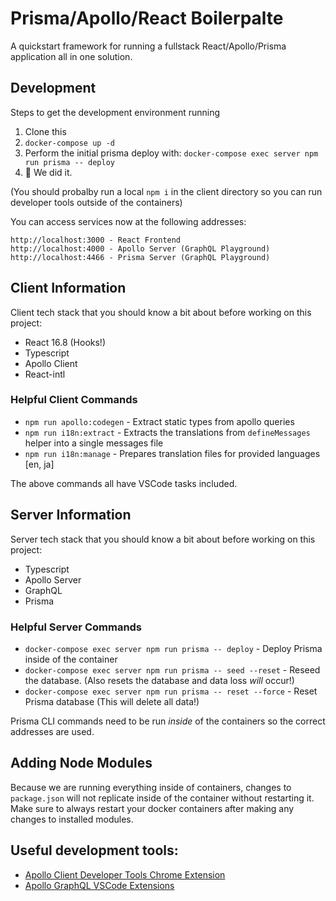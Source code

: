 # Prisma/Apollo/React Boilerpalte

A quickstart framework for running a fullstack React/Apollo/Prisma application all in one solution.

## Development

Steps to get the development environment running

1. Clone this
2. `docker-compose up -d`
3. Perform the initial prisma deploy with: `docker-compose exec server npm run prisma -- deploy`
3. 🙌 We did it.

(You should probalby run a local `npm i` in the client directory so you can run developer tools outside of the containers)

You can access services now at the following addresses:
```
http://localhost:3000 - React Frontend
http://localhost:4000 - Apollo Server (GraphQL Playground)
http://localhost:4466 - Prisma Server (GraphQL Playground)
```

## Client Information

Client tech stack that you should know a bit about before working on this project:

- React 16.8 (Hooks!)
- Typescript
- Apollo Client
- React-intl

### Helpful Client Commands

- `npm run apollo:codegen` - Extract static types from apollo queries
- `npm run i18n:extract` - Extracts the translations from `defineMessages` helper into a single messages file
- `npm run i18n:manage` - Prepares translation files for provided languages [en, ja]

The above commands all have VSCode tasks included.

## Server Information

Server tech stack that you should know a bit about before working on this project:

- Typescript
- Apollo Server
- GraphQL
- Prisma

### Helpful Server Commands

- `docker-compose exec server npm run prisma -- deploy` - Deploy Prisma inside of the container
- `docker-compose exec server npm run prisma -- seed --reset` - Reseed the database. (Also resets the database and data loss _will_ occur!)
- `docker-compose exec server npm run prisma -- reset --force` - Reset Prisma database (This will delete all data!)

Prisma CLI commands need to be run _inside_ of the containers so the correct addresses are used.

## Adding Node Modules

Because we are running everything inside of containers, changes to `package.json` will not replicate inside of the container without restarting it. Make sure to always restart your docker containers after making any changes to installed modules.

## Useful development tools:
- [Apollo Client Developer Tools Chrome Extension](https://chrome.google.com/webstore/detail/apollo-client-developer-t/jdkknkkbebbapilgoeccciglkfbmbnfm)
- [Apollo GraphQL VSCode Extensions](https://marketplace.visualstudio.com/items?itemName=apollographql.vscode-apollo)
